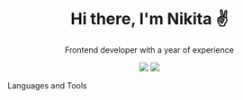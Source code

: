 <h1 align='center'>Hi there, I'm Nikita ✌️</h1>
 
 <p align='center'>
  Frontend developer with a year of experience
</p>


<p align='center'>
<a href="https://www.linkedin.com/in/nikitasurcov/" > <img src="https://img.shields.io/badge/linkedin-%230077B5.svg?style=for-the-badge&logo=linkedin&logoColor=white"></a>
<a href="https://www.instagram.com/geletskyy/" > <img src="https://img.shields.io/badge/Instagram-%23E4405F.svg?style=for-the-badge&logo=Instagram&logoColor=white"></a>
</p>

Languages and Tools
